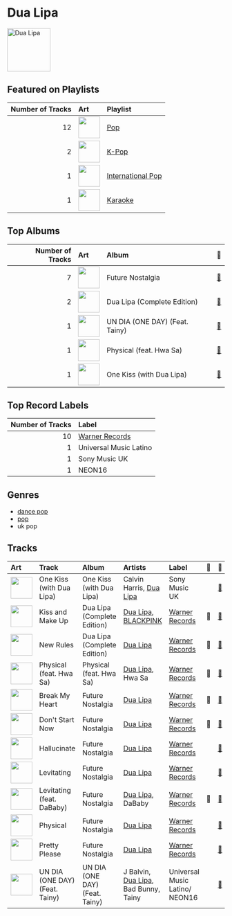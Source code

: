 
# Dua Lipa


<img src="https://i.scdn.co/image/ab6761610000e5ebd42a27db3286b58553da8858" alt="Dua Lipa" width="100" />

## Featured on Playlists
|   Number of Tracks | Art                                                                                                                                                                                                                         | Playlist                                                        |
|-------------------:|:----------------------------------------------------------------------------------------------------------------------------------------------------------------------------------------------------------------------------|:----------------------------------------------------------------|
|                 12 | <img src="https://mosaic.scdn.co/640/ab67616d0000b27341aa6776dc15fbd71a2b4557ab67616d0000b273488df3d22b1f5c0ea15b686aab67616d0000b2739b9a3105ad4ffb91ad2e2798ab67616d0000b273d6ec808748fa5b0c2d3a6618" alt="" width="50" /> | [Pop](../playlists/pop/overview.md)                             |
|                  2 | <img src="https://mosaic.scdn.co/640/ab67616d0000b273505190077497c230422f2934ab67616d0000b2737dd8f95320e8ef08aa121dfeab67616d0000b2738164cd1a2e03b7ca2db9ff5eab67616d0000b273f7da7c0f322b7a1c95190d92" alt="" width="50" /> | [K-Pop](../playlists/k_pop/overview.md)                         |
|                  1 | <img src="https://mosaic.scdn.co/640/ab67616d0000b2732433cb43f0f2f0f23b7c8b82ab67616d0000b2733a44a5105549a15dd92ed0c3ab67616d0000b2734ccc03169b086af698178a99ab67616d0000b2739922157daa474131bb3a0fbc" alt="" width="50" /> | [International Pop](../playlists/international_pop/overview.md) |
|                  1 | <img src="https://mosaic.scdn.co/640/ab67616d0000b2732d73b1bb77cee09f0278be04ab67616d0000b2736f50b3400595b123a916e0dcab67616d0000b2739ab215825eb77076b1b4b387ab67616d0000b273ff0dae802acb38075786b58c" alt="" width="50" /> | [Karaoke](../playlists/karaoke/overview.md)                     |
## Top Albums

|   Number of Tracks | Art                                                                                              | Album                          | 🔗                                                          |
|-------------------:|:-------------------------------------------------------------------------------------------------|:-------------------------------|:-----------------------------------------------------------|
|                  7 | <img src="https://i.scdn.co/image/ab67616d0000b273d4daf28d55fe4197ede848be" alt="" width="50" /> | Future Nostalgia               | [🔗](https://open.spotify.com/album/5lKlFlReHOLShQKyRv6AL9) |
|                  2 | <img src="https://i.scdn.co/image/ab67616d0000b2731764e1a1b94e887206782640" alt="" width="50" /> | Dua Lipa (Complete Edition)    | [🔗](https://open.spotify.com/album/0obMz8EHnr3dg6NCUK4xWp) |
|                  1 | <img src="https://i.scdn.co/image/ab67616d0000b273312bd86cc2db22fde885ee73" alt="" width="50" /> | UN DIA (ONE DAY) (Feat. Tainy) | [🔗](https://open.spotify.com/album/6aqSlutLYNpzSsK4dV5jTr) |
|                  1 | <img src="https://i.scdn.co/image/ab67616d0000b27389fba37a3d30c462059917bd" alt="" width="50" /> | Physical (feat. Hwa Sa)        | [🔗](https://open.spotify.com/album/6apIJi4hf7U6cBOFwIqq1b) |
|                  1 | <img src="https://i.scdn.co/image/ab67616d0000b273d09f96d82310d4d77c14c108" alt="" width="50" /> | One Kiss (with Dua Lipa)       | [🔗](https://open.spotify.com/album/7GEzhoTiqcPYkOprWQu581) |

## Top Record Labels

|   Number of Tracks | Label                                         |
|-------------------:|:----------------------------------------------|
|                 10 | [Warner Records](../labels/warner_records.md) |
|                  1 | Universal Music Latino                        |
|                  1 | Sony Music UK                                 |
|                  1 | NEON16                                        |

## Genres

- [dance pop](../genres/dance_pop.md)
- [pop](../genres/pop.md)
- uk pop

## Tracks

| Art                                                                                              | Track                          | Album                          | Artists                                             | Label                                         | 💚   | 🔗                                                          |
|:-------------------------------------------------------------------------------------------------|:-------------------------------|:-------------------------------|:----------------------------------------------------|:----------------------------------------------|:----|:-----------------------------------------------------------|
| <img src="https://i.scdn.co/image/ab67616d0000b273d09f96d82310d4d77c14c108" alt="" width="50" /> | One Kiss (with Dua Lipa)       | One Kiss (with Dua Lipa)       | Calvin Harris, [Dua Lipa](dua_lipa.md)              | Sony Music UK                                 |     | [🔗](https://open.spotify.com/track/7ef4DlsgrMEH11cDZd32M6) |
| <img src="https://i.scdn.co/image/ab67616d0000b2731764e1a1b94e887206782640" alt="" width="50" /> | Kiss and Make Up               | Dua Lipa (Complete Edition)    | [Dua Lipa](dua_lipa.md), [BLACKPINK](blackpink.md)  | [Warner Records](../labels/warner_records.md) | 💚   | [🔗](https://open.spotify.com/track/7jr3iPu4O4bTCVwLMbdU2i) |
| <img src="https://i.scdn.co/image/ab67616d0000b2731764e1a1b94e887206782640" alt="" width="50" /> | New Rules                      | Dua Lipa (Complete Edition)    | [Dua Lipa](dua_lipa.md)                             | [Warner Records](../labels/warner_records.md) | 💚   | [🔗](https://open.spotify.com/track/43oK4OAWUsRZUDVeHtKI4U) |
| <img src="https://i.scdn.co/image/ab67616d0000b27389fba37a3d30c462059917bd" alt="" width="50" /> | Physical (feat. Hwa Sa)        | Physical (feat. Hwa Sa)        | [Dua Lipa](dua_lipa.md), Hwa Sa                     | [Warner Records](../labels/warner_records.md) | 💚   | [🔗](https://open.spotify.com/track/23jEeXRyrjFbfs2Q8tBwdI) |
| <img src="https://i.scdn.co/image/ab67616d0000b273d4daf28d55fe4197ede848be" alt="" width="50" /> | Break My Heart                 | Future Nostalgia               | [Dua Lipa](dua_lipa.md)                             | [Warner Records](../labels/warner_records.md) | 💚   | [🔗](https://open.spotify.com/track/59CrwNtNqzOmODXRxwaknc) |
| <img src="https://i.scdn.co/image/ab67616d0000b273d4daf28d55fe4197ede848be" alt="" width="50" /> | Don't Start Now                | Future Nostalgia               | [Dua Lipa](dua_lipa.md)                             | [Warner Records](../labels/warner_records.md) | 💚   | [🔗](https://open.spotify.com/track/1AVtceapuF36oZqI9gzp0o) |
| <img src="https://i.scdn.co/image/ab67616d0000b273d4daf28d55fe4197ede848be" alt="" width="50" /> | Hallucinate                    | Future Nostalgia               | [Dua Lipa](dua_lipa.md)                             | [Warner Records](../labels/warner_records.md) |     | [🔗](https://open.spotify.com/track/2MUKw7zEirXqdZZ3xC4hOf) |
| <img src="https://i.scdn.co/image/ab67616d0000b273d4daf28d55fe4197ede848be" alt="" width="50" /> | Levitating                     | Future Nostalgia               | [Dua Lipa](dua_lipa.md)                             | [Warner Records](../labels/warner_records.md) |     | [🔗](https://open.spotify.com/track/1dI77VhaLcQSgQLSnIs03D) |
| <img src="https://i.scdn.co/image/ab67616d0000b273d4daf28d55fe4197ede848be" alt="" width="50" /> | Levitating (feat. DaBaby)      | Future Nostalgia               | [Dua Lipa](dua_lipa.md), DaBaby                     | [Warner Records](../labels/warner_records.md) | 💚   | [🔗](https://open.spotify.com/track/5nujrmhLynf4yMoMtj8AQF) |
| <img src="https://i.scdn.co/image/ab67616d0000b273d4daf28d55fe4197ede848be" alt="" width="50" /> | Physical                       | Future Nostalgia               | [Dua Lipa](dua_lipa.md)                             | [Warner Records](../labels/warner_records.md) |     | [🔗](https://open.spotify.com/track/7toYVidBIpAmM8Ife3LGrP) |
| <img src="https://i.scdn.co/image/ab67616d0000b273d4daf28d55fe4197ede848be" alt="" width="50" /> | Pretty Please                  | Future Nostalgia               | [Dua Lipa](dua_lipa.md)                             | [Warner Records](../labels/warner_records.md) |     | [🔗](https://open.spotify.com/track/5Pc594FhDA2Fa2prE75GT0) |
| <img src="https://i.scdn.co/image/ab67616d0000b273312bd86cc2db22fde885ee73" alt="" width="50" /> | UN DIA (ONE DAY) (Feat. Tainy) | UN DIA (ONE DAY) (Feat. Tainy) | J Balvin, [Dua Lipa](dua_lipa.md), Bad Bunny, Tainy | Universal Music Latino/ NEON16                |     | [🔗](https://open.spotify.com/track/0EhpEsp4L0oRGM0vmeaN5e) |